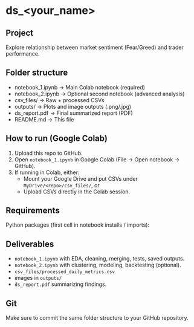 # ds_<your_name>

## Project
Explore relationship between market sentiment (Fear/Greed) and trader performance.

## Folder structure
- notebook_1.ipynb    -> Main Colab notebook (required)
- notebook_2.ipynb    -> Optional second notebook (advanced analysis)
- csv_files/          -> Raw + processed CSVs
- outputs/            -> Plots and image outputs (.png/.jpg)
- ds_report.pdf       -> Final summarized report (PDF)
- README.md           -> This file

## How to run (Google Colab)
1. Upload this repo to GitHub.
2. Open `notebook_1.ipynb` in Google Colab (File → Open notebook → GitHub).
3. If running in Colab, either:
   - Mount your Google Drive and put CSVs under `MyDrive/<repo>/csv_files/`, or
   - Upload CSVs directly in the Colab session.

## Requirements
Python packages (first cell in notebook installs / imports):

## Deliverables
- `notebook_1.ipynb` with EDA, cleaning, merging, tests, saved outputs.
- `notebook_2.ipynb` with clustering, modeling, backtesting (optional).
- `csv_files/processed_daily_metrics.csv`
- images in `outputs/`
- `ds_report.pdf` summarizing findings.

## Git
Make sure to commit the same folder structure to your GitHub repository.

